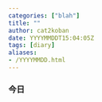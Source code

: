 ```yaml
---
categories: ["blah"]
title: ""
author: cat2koban
date: YYYYMMDDT15:04:05Z
tags: [diary]
aliases:
- /YYYYMMDD.html
---
```


### 今日
